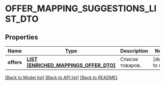 # OFFER_MAPPING_SUGGESTIONS_LIST_DTO

## Properties
Name | Type | Description | Notes
------------ | ------------- | ------------- | -------------
**offers** | [**LIST [ENRICHED_MAPPINGS_OFFER_DTO]**](EnrichedMappingsOfferDTO.md) | Список товаров. | [default to null]

[[Back to Model list]](../README.md#documentation-for-models) [[Back to API list]](../README.md#documentation-for-api-endpoints) [[Back to README]](../README.md)


